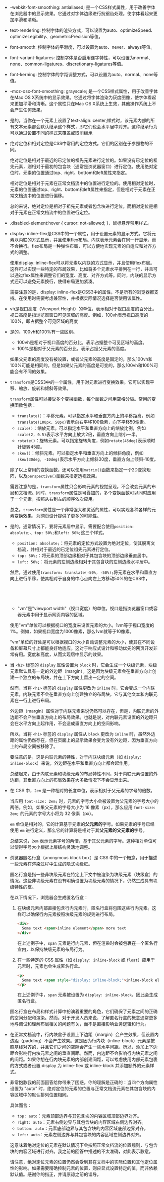 + -webkit-font-smoothing: antialiased; 是一个CSS样式属性，用于改善字体在浏览器中的显示效果。它通过对字体边缘进行抗锯齿处理，使字体看起来更加平滑和清晰。

+ text-rendering: 控制字体的渲染方式，可以设置为auto、optimizeSpeed、optimizeLegibility、geometricPrecision等值。

+ font-smooth: 控制字体的平滑度，可以设置为auto、never、always等值。

+ font-variant-ligatures: 控制字体是否启用连字特性，可以设置为normal、none、common-ligatures、discretionary-ligatures等值。

+ font-kerning: 控制字体的字距调整方式，可以设置为auto、normal、none等值。

+ -moz-osx-font-smoothing: grayscale; 是一个CSS样式属性，用于改善字体在Mac OS X系统中的显示效果。它通过将字体渲染为灰度图像，使字体看起来更加平滑和清晰。这个属性只在Mac OS X系统上生效，其他操作系统上不会产生任何效果。

+ 是的，当你在一个元素上设置了text-align: center;样式时，该元素内部的所有文本元素都会默认继承这个样式，即它们也会水平居中对齐。这种继承行为可以通过设置不同的样式来覆盖或取消继承

+ 绝对定位和相对定位是CSS中常用的定位方式。它们的区别在于参照物的不同。

  绝对定位是相对于最近的已定位的祖先元素进行定位的。如果没有已定位的祖先元素，则相对于最初的包含块（通常是浏览器窗口）进行定位。使用绝对定位时，元素的位置通过top、right、bottom和left属性来指定。

  相对定位是相对于元素在正常文档流中的位置进行定位的。使用相对定位时，元素的位置通过top、right、bottom和left属性来指定，但是相对于元素在正常文档流中的位置进行偏移。

  总的来说，绝对定位是相对于祖先元素或者包含块进行定位，而相对定位是相对于元素在正常文档流中的位置进行定位。

+ .disabled-element:hover {
    cursor: not-allowed;
      }，鼠标悬浮禁用样式。

+ display: inline-flex是CSS中的一个属性，用于设置元素的显示方式。它将元素以内联的方式显示，并且使用flex布局。内联表示元素会在同一行显示，而不会换行。flex布局是一种弹性布局，可以方便地实现元素的自适应和对齐方式的调整。

    使用display: inline-flex可以将元素以内联的方式显示，并且使用flex布局。这样可以实现一些特定的布局效果，比如将多个元素水平排列在一行，并且可以通过flex属性来调整它们的宽度、高度、对齐方式等。同时，内联的显示方式还可以避免元素换行，使得布局更加紧凑。

    需要注意的是，display: inline-flex是CSS3中的属性，不是所有的浏览器都支持。在使用时需要考虑兼容性，并根据实际情况选择是否使用该属性。

+ vh是视口高度（Viewport Height）的单位，表示相对于视口高度的百分比。视口高度是指浏览器窗口可见区域的高度。例如，100vh表示视口高度的100%，即占据整个可见区域的高度

+ 是的，100vh和100%有一些区别。

    - 100vh是相对于视口高度的百分比，表示占据整个可见区域的高度。
    - 100%是相对于父元素的百分比，表示占据父元素的高度。

    如果父元素的高度没有被设置，或者父元素的高度是固定的，那么100vh和100%可能是相同的。但是如果父元素的高度是可变的，那么100vh和100%可能会有不同的效果。

+ `transform`是CSS3中的一个属性，用于对元素进行变换效果。它可以实现平移、缩放、旋转和倾斜等效果。

    `transform`属性可以接受多个变换函数，每个函数之间用空格分隔。常用的变换函数包括：

    - `translate()`：平移元素。可以指定水平和垂直方向上的平移距离，例如`translate(100px, 50px)`表示向右平移100像素，向下平移50像素。
    - `scale()`：缩放元素。可以指定水平和垂直方向上的缩放比例，例如`scale(2, 0.5)`表示水平方向上放大2倍，垂直方向上缩小一半。
    - `rotate()`：旋转元素。可以指定旋转角度，例如`rotate(45deg)`表示顺时针旋转45度。
    - `skew()`：倾斜元素。可以指定水平和垂直方向上的倾斜角度，例如`skew(30deg, -10deg)`表示水平方向上倾斜30度，垂直方向上倾斜-10度。

    除了以上常用的变换函数，还可以使用`matrix()`函数来指定一个2D变换矩阵，以及`perspective()`函数来指定透视效果。

    需要注意的是，`transform`属性只会影响元素的视觉呈现，不会改变元素的布局和文档流。同时，`transform`属性是可叠加的，多个变换函数可以同时应用于一个元素，按照从右到左的顺序依次应用。

    总之，`transform`属性是一个非常强大和灵活的属性，可以实现各种各样的元素变换效果，为网页设计提供了更多的可能性。

+ 是的，通常情况下，要将元素居中显示，需要配合使用`position: absolute;`、`top: 50%;`和`left: 50%;`这三个样式。

    - `position: absolute;`：将元素的定位方式设置为绝对定位，使其脱离文档流，并相对于最近的已定位祖先元素进行定位。
    - `top: 50%;`：将元素的顶部边缘相对于其包含块的顶部边缘垂直居中。
    - `left: 50%;`：将元素的左侧边缘相对于其包含块的左侧边缘水平居中。

    然后，通过使用`transform: translate(-50%, -50%);`将元素在水平和垂直方向上进行平移，使其相对于自身的中心点向左上方移动50%的在CSS中，

    ​

    ​

    + "vm"是"viewport width"（视口宽度）的单位。视口是指浏览器窗口或容器元素中用于显示网页内容的区域。

    使用"vm"单位可以根据视口的宽度来设置元素的大小。1vm等于视口宽度的1%。例如，如果视口宽度为1000像素，那么1vm就等于10像素。

    "vm"单位的好处是可以根据视口的大小自动调整元素的大小，使其在不同设备和屏幕尺寸上都能良好地适应。这对于响应式设计和移动优先的网页开发非常有用。宽度和高度，从而实现居中显示的效果。

+ 当 `<h1>` 标签的 `display` 属性设置为 `block` 时，它会生成一个块级元素，块级元素默认具有一定的外边距（margin）。这是因为块级元素会在垂直方向上创建一个独立的布局块，并在上下方向上留出一定的空间。

    然而，当将 `<h1>` 标签的 `display` 属性更改为 `inline` 时，它会变成一个内联元素，内联元素不会在垂直方向上创建独立的布局块，它与其他文本和内联元素在一行上进行布局。

    外边距（margin）属性对于内联元素来说仍然可以存在，但是，内联元素的外边距不会产生垂直方向上的布局效果。也就是说，对内联元素设置的外边距只会在水平方向上起作用，不会造成垂直方向上的空间影响。

    所以，当将 `<h1>` 标签的 `display` 属性从 `block` 更改为 `inline` 时，虽然外边距的属性仍然存在，但在页面上的显示效果会变为没有外边距，因为垂直方向上的布局空间被移除了。

    要注意的是，这是内联元素的特性，对于内联块级元素（如 `display: inline-block`）来说，外边距在水平和垂直方向上都会起作用。

    总结起来，由于内联元素和块级元素的布局特性不同，对于内联元素设置的外边距，其垂直方向上的布局效果在大多数情况下不会显示出来。

+ 在 CSS 中，`2em` 是一种相对的长度单位，表示相对于父元素的字号的倍数。

    当应用 `font-size: 2em;` 时，元素的字号大小会被设置为父元素的字号大小的两倍。例如，如果父元素的字号大小为 16 像素（px），那么应用 `font-size: 2em;` 的元素的字号大小将为 32 像素（px）。

    `em` 单位是相对的，它的计算基于元素的**父元素的**字号。如果元素的字号已经使用 `em` 进行定义，那么它的计算将是相对于其**父元素的父元素的**字号。

    总结来说，`2em` 表示元素字号的两倍，基于其父元素的字号。这种相对单位可以使得字号大小根据上层结构灵活地调整。

+ 浏览器匿名行盒（anonymous block box）是 CSS 中的一个概念，用于描述一些元素在渲染过程中生成的隐式块级框。

    匿名行盒是指一些非块级元素在特定上下文中被渲染为块级元素（块级盒）的情况。这些非块级元素在没有明确设置为块级元素的情况下，仍然生成具有块级特性的框。

    在以下情况下，浏览器会生成匿名行盒：

    1. 在块级元素内部直接包含行内元素时，匿名行盒将包围这些行内元素。这样可以确保行内元素按照块级元素的规则进行布局。

       ```html
       <div>
         Some text <span>inline element</span> more text
       </div>
       ```

       在上述例子中，`span` 元素是行内元素，但在渲染时会被包裹在一个匿名行盒内，以保持块级元素的布局行为。

    2. 在一些特定的 CSS 属性（如 `display: inline-block` 或 `float`）应用于元素时，元素也会生成匿名行盒。

       ```html
       <p>
         Some text <span style="display: inline-block;">inline-block element</span> more text
       </p>
       ```

       在上述例子中，`span` 元素被设置为 `display: inline-block`，因此会生成匿名行盒。

    匿名行盒在布局和样式计算中扮演着重要的角色，它们确保了元素之间的正确的空间分配和渲染。然而，对于开发人员来说，了解匿名行盒的概念通常更多地与调试和理解布局相关的问题有关，而不是直接影响业务逻辑和行为。

+ 在正常文档流中，行内块盒子设置上下边距（margin）会产生效果，但设置内边距（padding）不会产生效果。这是因为行内块（inline-block）元素是按照基线对齐的，并且它们之间的空隙会产生一些水平间距。所以，添加上下边距会影响行内块元素之间的垂直间距。然而，内边距不会影响行内块元素之间的间距。如果你想在行内块元素的内部创建间距，可以考虑使用内部元素包裹的方式或者设置 display 为 inline-flex 或 inline-block 并添加额外的元素样式。

+ 非常抱歉我的前面回答给你带来了困惑。你的理解是正确的：当四个方向属性设置为 "auto" 时，绝对定位的元素的位置与正常文档流元素在其包含块的内容区域中的默认排列位置相同。

    具体而言：
    - `top: auto`：元素顶部边界与其包含块的内容区域顶部边界对齐。
    - `right: auto`：元素右侧边界与其包含块的内容区域右侧边界对齐。
    - `bottom: auto`：元素底部边界与其包含块的内容区域底部边界对齐。
    - `left: auto`：元素左侧边界与其包含块的内容区域左侧边界对齐。

    这意味着绝对定位的元素在默认情况下会按照正常文档流的位置规则，与包含块的内容区域进行对齐。我之前的回答中描述的不太准确，对此表示歉意。

    请注意，绝对定位元素的位置仍然会受到其在文档中的实际位置和其他定位属性的影响。如果需要精确控制元素的位置，则应显式设置特定的值，而非依赖默认值。感谢你的指正，并请原谅之前的误导。